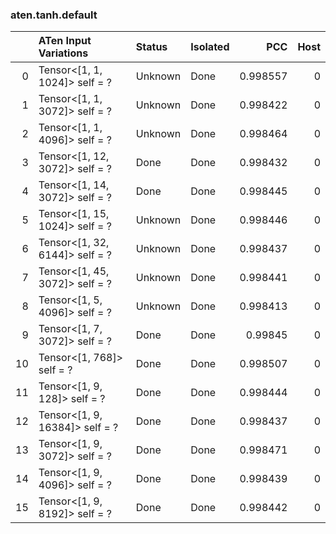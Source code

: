 ### aten.tanh.default
|    | ATen Input Variations          | Status   | Isolated   |      PCC |   Host |
|---:|:-------------------------------|:---------|:-----------|---------:|-------:|
|  0 | Tensor<[1, 1, 1024]> self = ?  | Unknown  | Done       | 0.998557 |      0 |
|  1 | Tensor<[1, 1, 3072]> self = ?  | Unknown  | Done       | 0.998422 |      0 |
|  2 | Tensor<[1, 1, 4096]> self = ?  | Unknown  | Done       | 0.998464 |      0 |
|  3 | Tensor<[1, 12, 3072]> self = ? | Done     | Done       | 0.998432 |      0 |
|  4 | Tensor<[1, 14, 3072]> self = ? | Done     | Done       | 0.998445 |      0 |
|  5 | Tensor<[1, 15, 1024]> self = ? | Unknown  | Done       | 0.998446 |      0 |
|  6 | Tensor<[1, 32, 6144]> self = ? | Unknown  | Done       | 0.998437 |      0 |
|  7 | Tensor<[1, 45, 3072]> self = ? | Unknown  | Done       | 0.998441 |      0 |
|  8 | Tensor<[1, 5, 4096]> self = ?  | Unknown  | Done       | 0.998413 |      0 |
|  9 | Tensor<[1, 7, 3072]> self = ?  | Done     | Done       | 0.99845  |      0 |
| 10 | Tensor<[1, 768]> self = ?      | Done     | Done       | 0.998507 |      0 |
| 11 | Tensor<[1, 9, 128]> self = ?   | Done     | Done       | 0.998444 |      0 |
| 12 | Tensor<[1, 9, 16384]> self = ? | Done     | Done       | 0.998437 |      0 |
| 13 | Tensor<[1, 9, 3072]> self = ?  | Done     | Done       | 0.998471 |      0 |
| 14 | Tensor<[1, 9, 4096]> self = ?  | Done     | Done       | 0.998439 |      0 |
| 15 | Tensor<[1, 9, 8192]> self = ?  | Done     | Done       | 0.998442 |      0 |

